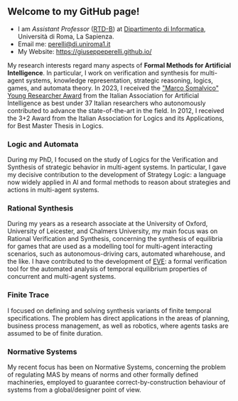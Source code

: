 ## Welcome to my GitHub page!

- I am <em>Assistant Professor</em> ([RTD-B](https://academicpositions.com/career-advice/italian-academic-job-titles)) at [Dipartimento di Informatica](http://www.di.uniroma1.it/), Universit&agrave; di Roma, La Sapienza.
- Email me: perelli@di.uniroma1.it
- My Website: https://giuseppeperelli.github.io/


My research interests regard many aspects of **Formal Methods for Artificial Intelligence**. In particular, I work on verification and synthesis for multi-agent systems, knowledge representation, strategic reasoning, logics, games, and automata theory.
In 2023, I received the ["Marco Somalvico" Young Researcher Award](https://www.di.uniroma1.it/it/notizie/riconoscimenti/premio-marco-somalvico-giuseppe-perelli) from the Italian Association for Artificial Intelligence as best under 37 Italian researchers who autonomously contributed to advance the state-of-the-art in the field.
In 2012, I received the 3+2 Award from the Italian Association for Logics and its Applications, for Best Master Thesis in Logics.

### Logic and Automata
During my PhD, I focused on the study of Logics for the Verification and Synthesis of strategic behavior in multi-agent systems. In particular, I gave my decisive contribution to the development of Strategy Logic: a language now widely applied in AI and formal methods to reason about strategies and actions in multi-agent systems.


### Rational Synthesis
During my years as a research associate at the University of Oxford, University of Leicester, and Chalmers University, my main focus was on Rational Verification and Synthesis, concerning the synthesis of equilibria for games that are used as a modelling tool for multi-agent interacting scenarios, such as autonomous-driving cars, automated wharehouse, and the like. I have contributed to the development of <a href="http://eve.cs.ox.ac.uk/">EVE</a>: a formal verification tool for the automated analysis of temporal equilibrium properties of concurrent and multi-agent systems.

### Finite Trace
I focused on defining and solving synthesis variants of finite temporal specifications. The problem has direct applications in the areas of planning, business process management, as well as robotics, where agents tasks are assumed to be of finite duration.

### Normative Systems
My recent focus has been on Normative Systems, concerning the problem of regulating MAS by means of norms and other formally defined machineries, employed to guarantee correct-by-construction behaviour of systems from a global/designer point of view.
